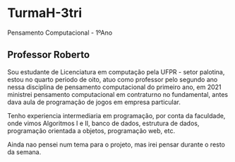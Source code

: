 # TurmaH-3tri
Pensamento Computacional - 1ºAno 

## Professor Roberto

Sou estudante de Licenciatura em computação pela UFPR - setor palotina, estou no quarto periodo de oito, atuo como professor pelo segundo ano nessa disciplina de pensamento computacional do primeiro ano, em 2021 ministrei pensamento computacional em contraturno no fundamental, antes dava aula de programação de jogos em empresa particular.

Tenho experiencia intermediaria em programação, por conta da faculdade, onde vimos Algoritmos I e II, banco de dados, estrutura de dados, programação orientada a objetos, programação web, etc.

Ainda nao pensei num tema para o projeto, mas irei pensar durante o resto da semana.
